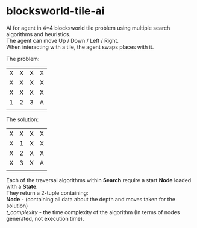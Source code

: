 # blocksworld-tile-ai
AI for agent in 4*4 blocksworld tile problem using multiple search algorithms and heuristics.  
The agent can move Up / Down / Left / Right.  
When interacting with a tile, the agent swaps places with it.



The problem:  

|    |    |    |    |
|---|---|---|---|
| X  | X  | X  | X  |
| X  | X  | X  | X  |    
| X  | X  | X  | X  |
| 1  | 2  | 3  | A  |
|    |    |    |    |

The solution:

|   |   |   |   |
|---|---|---|---|
| X  | X  | X  | X  |
| X  | 1  | X  | X  |
| X  | 2  | X  | X  |
| X  | 3  | X  | A  |
|    |    |    |    |

Each of the traversal algorithms within **Search** require a start **Node** loaded with a **State**.  
They return a 2-tuple containing:  
    **Node** - (containing all data about the depth and moves taken for the solution)  
    *t_complexity* - the time complexity of the algorithm (In terms of nodes generated, not execution time).
